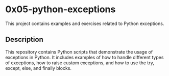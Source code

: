 # 0x05-python-exceptions

This project contains examples and exercises related to Python exceptions.

## Description

This repository contains Python scripts that demonstrate the usage of exceptions in Python. It includes examples of how to handle different types of exceptions, how to raise custom exceptions, and how to use the try, except, else, and finally blocks.

